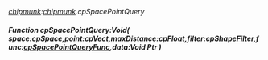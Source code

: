 _[chipmunk](../../modules/chipmunk/chipmunk-module.md):[chipmunk](../../modules/chipmunk/chipmunk-module.md).cpSpacePointQuery_
##### Function cpSpacePointQuery:Void( space:[cpSpace](../../modules/chipmunk/chipmunk-cpspace.md),point:[cpVect](../../modules/chipmunk/chipmunk-cpvect.md),maxDistance:[cpFloat](../../modules/chipmunk/chipmunk-cpfloat.md),filter:[cpShapeFilter](../../modules/chipmunk/chipmunk-cpshapefilter.md),func:[cpSpacePointQueryFunc](../../modules/chipmunk/chipmunk-cpspacepointqueryfunc.md),data:Void Ptr )
